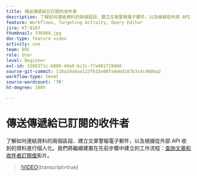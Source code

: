 ```yaml
---
title: 傳送傳遞給已訂閱的收件者
description: 了解如何連結資料的兩個區段、建立文章警報電子郵件，以及根據從外部 API 收到的資料進行個人化。
feature: Workflows, Targeting Activity, Query Editor
jira: KT-8167
thumbnail: 336904.jpg
doc-type: feature video
activity: use
team: DOC
role: User
level: Beginner
exl-id: 3280371c-b088-4da9-bc2c-f7a401719db8
source-git-commit: 116a24a8aa123f615e08fa4ebd187b3c4c460ba2
workflow-type: tm+mt
source-wordcount: '76'
ht-degree: 100%

---
```


# 傳送傳遞給已訂閱的收件者

了解如何連結資料的兩個區段、建立文章警報電子郵件，以及根據從外部 API 收到的資料進行個人化。我們將繼續建置在先前步驟中建立的工作流程：[查詢文章和收件者訂閱值](/help/tutorial-use-soap-apis/query-articles-and-recipient-subscription-values.md)影片。

>[!VIDEO](https://video.tv.adobe.com/v/336904?quality=12&learn=on){transcript=true}
